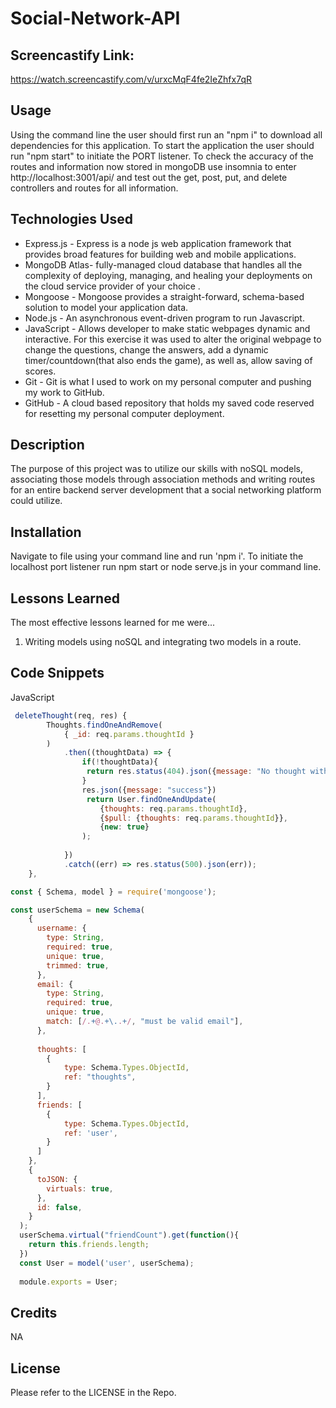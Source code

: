 # Social-Network-API

## Screencastify Link:
https://watch.screencastify.com/v/urxcMqF4fe2IeZhfx7qR

## Usage
Using the command line the user should first run an "npm i" to download all dependencies for this application.  To start the application the user should run "npm start" to initiate the PORT listener.  To check the accuracy of the routes and information now stored in mongoDB use insomnia to enter http://localhost:3001/api/ and test out the get, post, put, and delete controllers and routes for all information.  

## Technologies Used
- Express.js - Express is a node js web application framework that provides broad features for building web and mobile applications. 
- MongoDB Atlas- fully-managed cloud database that handles all the complexity of deploying, managing, and healing your deployments on the cloud service provider of your choice .
- Mongoose - Mongoose provides a straight-forward, schema-based solution to model your application data. 
- Node.js - An asynchronous event-driven program to run Javascript.
- JavaScript - Allows developer to make static webpages dynamic and interactive.  For this exercise it was used to alter the original webpage to change the questions, change the answers, add a dynamic timer/countdown(that also ends the game), as well as, allow saving of scores.
- Git - Git is what I used to work on my personal computer and pushing my work to GitHub.
- GitHub - A cloud based repository that holds my saved code reserved for resetting my personal computer deployment.

## Description

The purpose of this project was to utilize our skills with noSQL models, associating those models through association methods and writing routes for an entire backend server development that a social networking platform could utilize.

## Installation

Navigate to file using your command line and run 'npm i'.  To initiate the localhost port listener run npm start or node serve.js in your command line.

## Lessons Learned
The most effective lessons learned for me were...
1. Writing models using noSQL and integrating two models in a route.  



## Code Snippets
JavaScript
```javaScript
 deleteThought(req, res) {
        Thoughts.findOneAndRemove(
            { _id: req.params.thoughtId }
        )
            .then((thoughtData) => {
                if(!thoughtData){
                 return res.status(404).json({message: "No thought with this id"})
                }
                res.json({message: "success"})
                 return User.findOneAndUpdate(
                    {thoughts: req.params.thoughtId},
                    {$pull: {thoughts: req.params.thoughtId}},
                    {new: true}
                );
                
            })
            .catch((err) => res.status(500).json(err));
    },
```
```JavaScript
const { Schema, model } = require('mongoose');

const userSchema = new Schema(
    {
      username: {
        type: String,
        required: true,
        unique: true,
        trimmed: true,
      },
      email: {
        type: String,
        required: true,
        unique: true,
        match: [/.+@.+\..+/, "must be valid email"],
      },
     
      thoughts: [
        {
            type: Schema.Types.ObjectId,
            ref: "thoughts",
        }
      ],
      friends: [
        {
            type: Schema.Types.ObjectId,
            ref: 'user',
        }
      ]
    },
    {
      toJSON: {
        virtuals: true,
      },
      id: false,
    }
  );
  userSchema.virtual("friendCount").get(function(){
    return this.friends.length;
  })
  const User = model('user', userSchema);
  
  module.exports = User;
```

## Credits

NA

## License
Please refer to the LICENSE in the Repo.